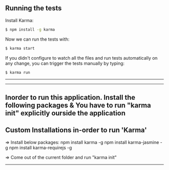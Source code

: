 ## Running the tests

Install Karma:

```bash
$ npm install -g karma
```

Now we can run the tests with:

```bash
$ karma start
```

If you didn't configure to watch all the files and run tests
automatically on any change, you can trigger the tests manually by
typing:

```bash
$ karma run
```
---

[Require.js]: http://requirejs.org/

****************************************************************************************
## Inorder to run this application. Install the following packages & You have to run "karma init" explicitly ourside the application

## Custom Installations in-order to run 'Karma'
   => Install below packages:
        npm install karma -g
        npm install karma-jasmine -g
        npm install karma-requirejs -g

   => Come out of the current folder and run "karma init"
****************************************************************************************